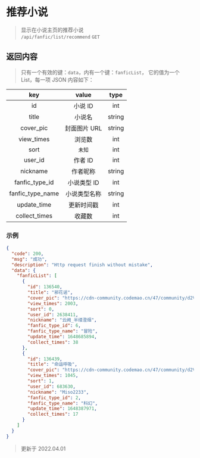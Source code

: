 # 推荐小说

> 显示在小说主页的推荐小说  
> `/api/fanfic/list/recommend` `GET`

## 返回内容

> 只有一个有效的键：`data`，内有一个键：`fanficList`， 它的值为一个 List，每一项 JSON 内容如下：

|       key        |    value     |  type  |
| :--------------: | :----------: | :----: |
|        id        |   小说 ID    |  int   |
|      title       |    小说名    | string |
|    cover_pic     | 封面图片 URL | string |
|    view_times    |    浏览数    |  int   |
|       sort       |    `未知`    |  int   |
|     user_id      |   作者 ID    |  int   |
|     nickname     |   作者昵称   | string |
|  fanfic_type_id  | 小说类型 ID  |  int   |
| fanfic_type_name | 小说类型名称 | string |
|   update_time    |  更新时间戳  |  int   |
|  collect_times   |    收藏数    |  int   |

### 示例

```json
{
  "code": 200,
  "msg": "成功",
  "description": "Http request finish without mistake",
  "data": {
    "fanficList": [
      {
        "id": 136540,
        "title": "邪花谣",
        "cover_pic": "https://cdn-community.codemao.cn/47/community/d2ViXzQwMDFfMjYzODQxMV8xMzY1NDBfMTY0ODAxNTM0MzE5MV9iZGVjYWU4OA.jpeg",
        "view_times": 2003,
        "sort": 0,
        "user_id": 2638411,
        "nickname": "云阙_半缕澄烟",
        "fanfic_type_id": 6,
        "fanfic_type_name": "冒险",
        "update_time": 1648685894,
        "collect_times": 38
      },
      {
        "id": 136439,
        "title": "命运呼吸",
        "cover_pic": "https://cdn-community.codemao.cn/47/community/d2ViXzQwMDFfNjgzNjMwXzEzNjQzOV8xNjQ4Mjg3NTE4MjIxXzhmOWQ5Mjdm.png",
        "view_times": 1045,
        "sort": 1,
        "user_id": 683630,
        "nickname": "Miso2233",
        "fanfic_type_id": 2,
        "fanfic_type_name": "科幻",
        "update_time": 1648387971,
        "collect_times": 17
      }
    ]
  }
}
```

> 更新于 2022.04.01
